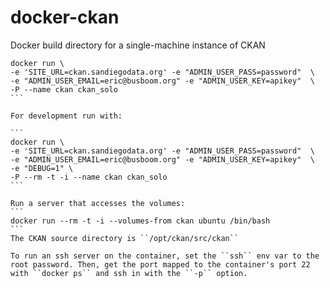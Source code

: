 # docker-ckan
Docker build directory for a single-machine instance of CKAN

````
docker run \
-e 'SITE_URL=ckan.sandiegodata.org' -e "ADMIN_USER_PASS=password"  \
-e "ADMIN_USER_EMAIL=eric@busboom.org" -e "ADMIN_USER_KEY=apikey"  \
-P --name ckan ckan_solo
```

For development run with:

```
docker run \
-e 'SITE_URL=ckan.sandiegodata.org' -e "ADMIN_USER_PASS=password"  \
-e "ADMIN_USER_EMAIL=eric@busboom.org" -e "ADMIN_USER_KEY=apikey"  \
-e "DEBUG=1" \
-P --rm -t -i --name ckan ckan_solo
```

Run a server that accesses the volumes: 
```
docker run --rm -t -i --volumes-from ckan ubuntu /bin/bash
```
The CKAN source directory is ``/opt/ckan/src/ckan``

To run an ssh server on the container, set the ``ssh`` env var to the root password. Then, get the port mapped to the container's port 22 with ``docker ps`` and ssh in with the ``-p`` option. 

